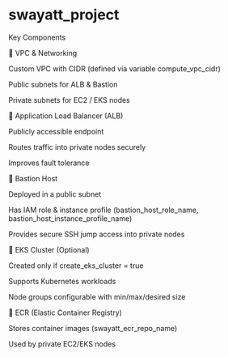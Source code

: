 # swayatt_project

Key Components

🔹 VPC & Networking

Custom VPC with CIDR (defined via variable compute_vpc_cidr)

Public subnets for ALB & Bastion

Private subnets for EC2 / EKS nodes

🔹 Application Load Balancer (ALB)

Publicly accessible endpoint

Routes traffic into private nodes securely

Improves fault tolerance

🔹 Bastion Host

Deployed in a public subnet

Has IAM role & instance profile (bastion_host_role_name, bastion_host_instance_profile_name)

Provides secure SSH jump access into private nodes

🔹 EKS Cluster (Optional)

Created only if create_eks_cluster = true

Supports Kubernetes workloads

Node groups configurable with min/max/desired size

🔹 ECR (Elastic Container Registry)

Stores container images (swayatt_ecr_repo_name)

Used by private EC2/EKS nodes
